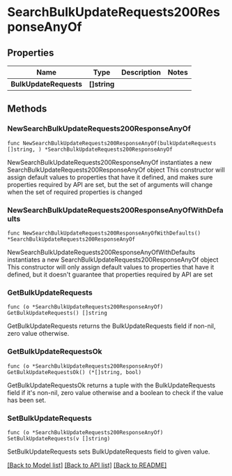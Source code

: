 # SearchBulkUpdateRequests200ResponseAnyOf

## Properties

Name | Type | Description | Notes
------------ | ------------- | ------------- | -------------
**BulkUpdateRequests** | **[]string** |  | 

## Methods

### NewSearchBulkUpdateRequests200ResponseAnyOf

`func NewSearchBulkUpdateRequests200ResponseAnyOf(bulkUpdateRequests []string, ) *SearchBulkUpdateRequests200ResponseAnyOf`

NewSearchBulkUpdateRequests200ResponseAnyOf instantiates a new SearchBulkUpdateRequests200ResponseAnyOf object
This constructor will assign default values to properties that have it defined,
and makes sure properties required by API are set, but the set of arguments
will change when the set of required properties is changed

### NewSearchBulkUpdateRequests200ResponseAnyOfWithDefaults

`func NewSearchBulkUpdateRequests200ResponseAnyOfWithDefaults() *SearchBulkUpdateRequests200ResponseAnyOf`

NewSearchBulkUpdateRequests200ResponseAnyOfWithDefaults instantiates a new SearchBulkUpdateRequests200ResponseAnyOf object
This constructor will only assign default values to properties that have it defined,
but it doesn't guarantee that properties required by API are set

### GetBulkUpdateRequests

`func (o *SearchBulkUpdateRequests200ResponseAnyOf) GetBulkUpdateRequests() []string`

GetBulkUpdateRequests returns the BulkUpdateRequests field if non-nil, zero value otherwise.

### GetBulkUpdateRequestsOk

`func (o *SearchBulkUpdateRequests200ResponseAnyOf) GetBulkUpdateRequestsOk() (*[]string, bool)`

GetBulkUpdateRequestsOk returns a tuple with the BulkUpdateRequests field if it's non-nil, zero value otherwise
and a boolean to check if the value has been set.

### SetBulkUpdateRequests

`func (o *SearchBulkUpdateRequests200ResponseAnyOf) SetBulkUpdateRequests(v []string)`

SetBulkUpdateRequests sets BulkUpdateRequests field to given value.



[[Back to Model list]](../README.md#documentation-for-models) [[Back to API list]](../README.md#documentation-for-api-endpoints) [[Back to README]](../README.md)


